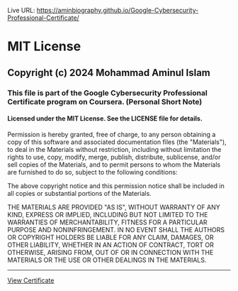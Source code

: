 Live URL: https://aminbiography.github.io/Google-Cybersecurity-Professional-Certificate/

  
  
<h1>MIT License</h1>
 
<h2>Copyright (c) 2024 Mohammad Aminul Islam</h2>

<h3>This file is part of the Google Cybersecurity Professional Certificate program on Coursera. (Personal Short Note)</h3>
<h4>Licensed under the MIT License. See the LICENSE file for details.</h4>

<p>Permission is hereby granted, free of charge, to any person obtaining a copy of this software and associated documentation files (the "Materials"), to deal in the Materials without restriction, including without limitation the rights to use, copy, modify, merge, publish, distribute, sublicense, and/or sell copies of the Materials, and to permit persons to whom the Materials are furnished to do so, subject to the following conditions:</p>
<p>The above copyright notice and this permission notice shall be included in all copies or substantial portions of the Materials.</p>

<p>THE MATERIALS ARE PROVIDED "AS IS", WITHOUT WARRANTY OF ANY KIND, EXPRESS OR IMPLIED, INCLUDING BUT NOT LIMITED TO THE WARRANTIES OF MERCHANTABILITY, FITNESS FOR A PARTICULAR PURPOSE AND NONINFRINGEMENT. IN NO EVENT SHALL THE AUTHORS OR COPYRIGHT HOLDERS BE LIABLE FOR ANY CLAIM, DAMAGES, OR OTHER LIABILITY, WHETHER IN AN ACTION OF CONTRACT, TORT OR OTHERWISE, ARISING FROM, OUT OF OR IN CONNECTION WITH THE MATERIALS OR THE USE OR OTHER DEALINGS IN THE MATERIALS.</p>

--------------------------------------------------------------------------------------------------------------------


[View Certificate]([https://coursera.org/share/62c9741e7105264115cc927a9f97a39b](https://s3.amazonaws.com/coursera_assets/meta_images/generated/CERTIFICATE_LANDING_PAGE/CERTIFICATE_LANDING_PAGE~CIUW7RTZ0CA0/CERTIFICATE_LANDING_PAGE~CIUW7RTZ0CA0.jpeg))  
